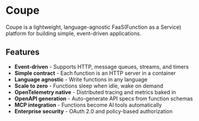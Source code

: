 # Coupe

Coupe is a lightweight, language-agnostic FaaS(Function as a Service) platform for building simple, event-driven applications.

## Features

- **Event-driven** - Supports HTTP, message queues, streams, and timers
- **Simple contract** - Each function is an HTTP server in a container
- **Language agnostic** - Write functions in any language
- **Scale to zero** - Functions sleep when idle, wake on demand
- **OpenTelemetry native** - Distributed tracing and metrics baked in
- **OpenAPI generation** - Auto-generate API specs from function schemas
- **MCP integration** - Functions become AI tools automatically
- **Enterprise security** - OAuth 2.0 and policy-based authorization
